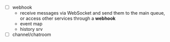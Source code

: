 - [ ] webhook
    - receive messages via WebSocket and send them to the main queue, or access other services through a **webhook**
    - event map
    - history srv
- [ ] channel/chatroom
